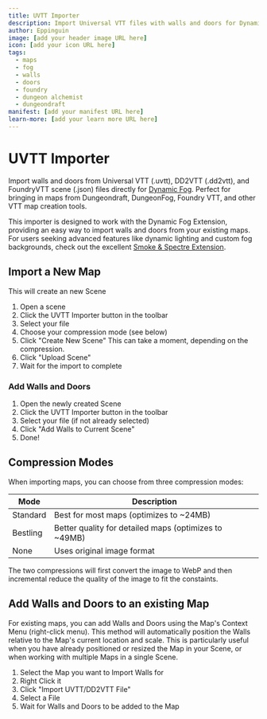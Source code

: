 ```yaml
---
title: UVTT Importer
description: Import Universal VTT files with walls and doors for Dynamic Fog
author: Eppinguin
image: [add your header image URL here]
icon: [add your icon URL here]
tags:
  - maps
  - fog
  - walls
  - doors
  - foundry
  - dungeon alchemist
  - dungeondraft
manifest: [add your manifest URL here]
learn-more: [add your learn more URL here]
---
```


# UVTT Importer

Import walls and doors from Universal VTT (.uvtt), DD2VTT (.dd2vtt), and FoundryVTT scene (.json) files directly for [Dynamic Fog](https://extensions.owlbear.rodeo/dynamic-fog). Perfect for bringing in maps from Dungeondraft, DungeonFog, Foundry VTT, and other VTT map creation tools.

This importer is designed to work with the Dynamic Fog Extension, providing an easy way to import walls and doors from your existing maps. For users seeking advanced features like dynamic lighting and custom fog backgrounds, check out the excellent [Smoke & Spectre Extension](https://extensions.owlbear.rodeo/smoke).

## Import a New Map

This will create an new Scene

1. Open a scene
2. Click the UVTT Importer button in the toolbar
3. Select your file
4. Choose your compression mode (see below)
5. Click "Create New Scene" This can take a moment, depending on the compression.
6. Click "Upload Scene"
7. Wait for the import to complete

### Add Walls and Doors

1. Open the newly created Scene
2. Click the UVTT Importer button in the toolbar
3. Select your file (if not already selected)
4. Click "Add Walls to Current Scene"
5. Done!

## Compression Modes

When importing maps, you can choose from three compression modes:

| Mode     | Description                                           |
| -------- | ----------------------------------------------------- |
| Standard | Best for most maps (optimizes to ~24MB)               |
| Bestling | Better quality for detailed maps (optimizes to ~49MB) |
| None     | Uses original image format                            |

The two compressions will first convert the image to WebP and then incremental reduce the quality of the image to fit the constaints.

## Add Walls and Doors to an existing Map

For existing maps, you can add Walls and Doors using the Map's Context Menu (right-click menu). This method will automatically position the Walls relative to the Map's current location and scale. This is particularly useful when you have already positioned or resized the Map in your Scene, or when working with multiple Maps in a single Scene.

1. Select the Map you want to Import Walls for
2. Right Click it
3. Click "Import UVTT/DD2VTT File"
4. Select a File
5. Wait for Walls and Doors to be added to the Map
